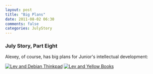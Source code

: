 ```yaml
---
layout: post
title: "Big Plans"
date: 2011-08-02 06:30
comments: false
categories: JulyStory
---
```


### July Story, Part Eight

Alexey, of course, has big plans for Junior's intellectual development:

[![Lev and Debian Thinkpad][29]][29a]
[![Lev and Yellow Books][30]][30a]


[29]: https://lh6.googleusercontent.com/-LMkc1UgnICs/TkK7DXgeBjI/AAAAAAAADfQ/HO64a9QJhw8/s400/IMG_8414.jpg
[29a]: https://picasaweb.google.com/lh/photo/b1_bzjH_L1gd1z4waPL9DIJ35BGm6sSypNLNdcLlep0?feat=directlink

[30]: https://lh6.googleusercontent.com/-jTeEKzCI5WQ/TkK6agEBe_I/AAAAAAAADes/A6U3GNY6uvY/s288/IMG_8330.jpg
[30a]: https://picasaweb.google.com/lh/photo/wkFe_jBY8ilkF33ewW9xyIJ35BGm6sSypNLNdcLlep0?feat=directlink